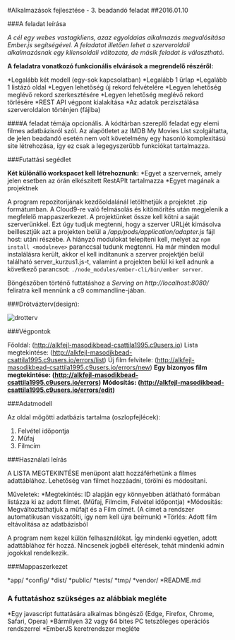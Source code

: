 #Alkalmazások fejlesztése - 3. beadandó feladat
##2016.01.10

###A feladat leírása

*A cél egy webes vastagkliens, azaz egyoldalas alkalmazás megvalósítása Ember.js segítségével. A feladatot illetően lehet a szerveroldali alkalmazásnak egy kliensoldali változata, de másik feladat is választható.* 

**A feladatra vonatkozó funkcionális elvárások a megrendelő részéről:**

*Legalább két modell (egy-sok kapcsolatban)
*Legalább 1 űrlap
*Legalább 1 listázó oldal
*Legyen lehetőség új rekord felvételére
*Legyen lehetőség meglévő rekord szerkesztésére
*Legyen lehetőség meglévő rekord törlésére
*REST API végpont kialakítása
*Az adatok perzisztálása szerveroldalon történjen (fájlba)

####A feladat témája opcionális. A kódtárban szereplő feladat egy elemi filmes adatbázisról szól. Az alapötletet az IMDB My Movies List szolgáltatta, de jelen beadandó esetén nem volt követelmény egy hasonló komplexitású site létrehozása, így ez csak a legegyszerűbb funkciókat tartalmazza.

###Futattási segédlet

**Két különálló workspacet kell létrehoznunk:**
*Egyet a szervernek, amely jelen esetben az órán elkészített RestAPIt tartalmazza
*Egyet magának a projektnek

A program repozitorijának kezdőoldalánál letölthetjük a projektet .zip formátumban. A Cloud9-re való felmásolás és kitömörítés után megjelenik a megfelelő mappaszerkezet. A projektünket össze kell kötni a saját szerverünkkel. Ezt úgy tudjuk megtenni, hogy a szerver URLjét kimásolva beillesztjük azt a projekten belül a */app/pods/application/adapter.js* fájl host: utáni részébe. A hiányzó modulokat telepíteni kell, melyet az `npm install <modulneve>` paranccsal tudunk megtenni. Ha már minden modul instalálásra került, akkor el kell indítanunk a szerver projektjén belül található server_kurzus1.js-t, valamint a projekten belül ki kell adnunk a következő parancsot: `./node_modules/ember-cli/bin/ember server`.

Böngészőben történő futtatáshoz a *Serving on http://localhost:8080/* feliratra kell mennünk a c9 commandline-jában.

###Drótvázterv(design):

![drotterv](http://i.imgur.com/I0x6tmJ.png)

###Végpontok

Főoldal: (http://alkfejl-masodikbead-csattila1995.c9users.io)
Lista megtekintése: (http://alkfejl-masodikbead-csattila1995.c9users.io/errors/list)
Új film felvitele: (http://alkfejl-masodikbead-csattila1995.c9users.io/errors/new)
**Egy bizonyos film megtekintése: (http://alkfejl-masodikbead-csattila1995.c9users.io/errors)**
**Módosítás: (http://alkfejl-masodikbead-csattila1995.c9users.io/errors/edit)**

###Adatmodell

Az oldal mögötti adatbázis tartalma (oszlopfejlécek): 
1. Felvétel időpontja 
2. Műfaj
3. Filmcím

###Használati leírás

A LISTA MEGTEKINTÉSE menüpont alatt hozzáférhetünk a filmes adattáblához. Lehetőség van filmet hozzáadni, törölni és módosítani.

Műveletek:
*Megtekintés: ID alapján egy könnyebben átlátható formában listázza ki az adott filmet. (Műfaj, Filmcím, Felvétel időpontja)
*Módosítás: Megváltoztathatjuk a műfajt és a Film címét. (A címet a rendszer automatikusan visszatölti, így nem kell újra beírnunk)
*Törlés: Adott film eltávolítása az adatbázisból

A program nem kezel külön felhasználókat. Így mindenki egyetlen, adott adattáblához fér hozzá. Nincsenek jogbéli eltérések, tehát mindenki admin jogokkal rendelkezik.

###Mappaszerkezet

*app/
*config/
*dist/
*public/
*tests/
*tmp/
*vendor/
*README.md


### A futtatáshoz szükséges az alábbiak megléte

*Egy javascript futtatására alkalmas böngésző (Edge, Firefox, Chrome, Safari, Opera)
*Bármilyen 32 vagy 64 bites PC tetszőleges operációs rendszerrel
*EmberJS keretrendszer megléte
